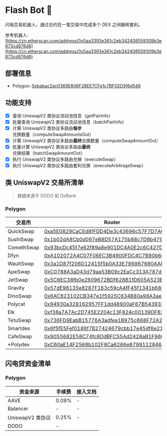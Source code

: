 # Flash Bot 🤖️

闪电交易机器人，通过合约在一笔交易中完成多个 DEX 之间搬砖套利。

参考机器人: [https://cn.etherscan.com/address/0x5aa3393e361c2eb342408559309b3e873cd876d6](https://cn.etherscan.com/address/0x5aa3393e361c2eb342408559309b3e873cd876d6)

## 部署信息

- Polygon: [0xbabac2ac0369E806F28EE7CFe1c7BF02D5f6d548](https://polygonscan.com/address/0xbabac2ac0369E806F28EE7CFe1c7BF02D5f6d548)

## 功能支持

- [x] 查询 UniswapV2 类协议流动池信息（getPairInfo）
- [x] 批量查询 UniswapV2 类协议流动池信息（batchPairInfo）
- [x] 计算 UniswapV2 类协议多路由**每步**兑换数量（computeSwapAmountsOut）
- [x] 计算 UniswapV2 类协议多路由**最终**兑换数量（computeSwapAmountOut）
- [x] 批量计算 UniswapV2 类协议多路由**最终**兑换结果（batchSwapAmountOut）
- [x] 执行 UniswapV2 类协议多路由兑换（executeSwap）
- [x] 执行 UniswapV2 类协议多路由套利兑换（executeArbitrageSwap）

## 类 UniswapV2 交易所清单

> 数据来源于 DODO 和 DeBank

### Polygon

|  交易所   | Router  | Factory |
|   ----   |   ----  |  ----   |
| QuickSwap  | [0xa5E0829CaCEd8fFDD4De3c43696c57F7D7A678ff](https://polygonscan.com/address/0xa5E0829CaCEd8fFDD4De3c43696c57F7D7A678ff) | [0x5757371414417b8c6caad45baef941abc7d3ab32](https://polygonscan.com/address/0x5757371414417b8c6caad45baef941abc7d3ab32) |
| SushiSwap  | [0x1b02dA8Cb0d097eB8D57A175b88c7D8b47997506](https://polygonscan.com/address/0x1b02dA8Cb0d097eB8D57A175b88c7D8b47997506) | [0xc35DADB65012eC5796536bD9864eD8773aBc74C4](https://polygonscan.com/address/0xc35DADB65012eC5796536bD9864eD8773aBc74C4) |
| ComethSwap  | [0x93bcDc45f7e62f89a8e901DC4A0E2c6C427D9F25](https://polygonscan.com/address/0x93bcDc45f7e62f89a8e901DC4A0E2c6C427D9F25) | [0x800b052609c355cA8103E06F022aA30647eAd60a](https://polygonscan.com/address/0x800b052609c355cA8103E06F022aA30647eAd60a) |
| Dfyn | [0xA102072A4C07F06EC3B4900FDC4C7B80b6c57429](https://polygonscan.com/address/0xA102072A4C07F06EC3B4900FDC4C7B80b6c57429) | [0xE7Fb3e833eFE5F9c441105EB65Ef8b261266423B](https://polygonscan.com/address/0xE7Fb3e833eFE5F9c441105EB65Ef8b261266423B)|
| WaultSwap | [0x3a1D87f206D12415f5b0A33E786967680AAb4f6d](https://polygonscan.com/address/0x3a1D87f206D12415f5b0A33E786967680AAb4f6d) | [0xa98ea6356A316b44Bf710D5f9b6b4eA0081409Ef](https://polygonscan.com/address/0xa98ea6356A316b44Bf710D5f9b6b4eA0081409Ef)|
| ApeSwap | [0xC0788A3aD43d79aa53B09c2EaCc313A787d1d607](https://polygonscan.com/address/0xC0788A3aD43d79aa53B09c2EaCc313A787d1d607) | [0xCf083Be4164828f00cAE704EC15a36D711491284](https://polygonscan.com/address/0xCf083Be4164828f00cAE704EC15a36D711491284)|
| JetSwap | [0x5C6EC38fb0e2609672BDf628B1fD605A523E5923](https://polygonscan.com/address/0x5C6EC38fb0e2609672BDf628B1fD605A523E5923) | [0x668ad0ed2622C62E24f0d5ab6B6Ac1b9D2cD4AC7](https://polygonscan.com/address/0x668ad0ed2622C62E24f0d5ab6B6Ac1b9D2cD4AC7)|
| Gravity | [0x57dE98135e8287F163c59cA4fF45f1341b680248](https://polygonscan.com/address/0x57dE98135e8287F163c59cA4fF45f1341b680248) | [0x3ed75AfF4094d2Aaa38FaFCa64EF1C152ec1Cf20](https://polygonscan.com/address/0x3ed75AfF4094d2Aaa38FaFCa64EF1C152ec1Cf20)|
| DinoSwap | [0x6AC823102CB347e1f5925C634B80a98A3aee7E03](https://polygonscan.com/address/0x6AC823102CB347e1f5925C634B80a98A3aee7E03) | [0x624Ccf581371F8A4493e6AbDE46412002555A1b6](https://polygonscan.com/address/0x624Ccf581371F8A4493e6AbDE46412002555A1b6)|
| Polycat | [0x94930a328162957FF1dd48900aF67B5439336cBD](https://polygonscan.com/address/0x94930a328162957FF1dd48900aF67B5439336cBD) | [0x477Ce834Ae6b7aB003cCe4BC4d8697763FF456FA](https://polygonscan.com/address/0x477Ce834Ae6b7aB003cCe4BC4d8697763FF456FA)|
| Elk | [0xf38a7A7Ac2D745E2204c13F824c00139DF831FFf](https://polygonscan.com/address/0xf38a7A7Ac2D745E2204c13F824c00139DF831FFf) | [0xE3BD06c7ac7E1CeB17BdD2E5BA83E40D1515AF2a](https://polygonscan.com/address/0xE3BD06c7ac7E1CeB17BdD2E5BA83E40D1515AF2a)|
| TetuSwap | [0x736FD9EabB15776A3adfea1B975c868F72A29d14](https://polygonscan.com/address/0x736FD9EabB15776A3adfea1B975c868F72A29d14) | [0x684d8c187be836171a1Af8D533e4724893031828](https://polygonscan.com/address/0x684d8c187be836171a1Af8D533e4724893031828)|
| Smartdex | [0x6f5fE5Fef0186f7B27424679cbb17e45df6e2118](https://polygonscan.com/address/0x6f5fE5Fef0186f7B27424679cbb17e45df6e2118) | [0xBE087BeD88539d28664c9998FE3f180ea7b9749C](https://polygonscan.com/address/0xBE087BeD88539d28664c9998FE3f180ea7b9749C)|
| CafeSwap | [0x9055682E58C74fc8DdBFC55Ad2428aB1F96098Fc](https://polygonscan.com/address/0x9055682E58C74fc8DdBFC55Ad2428aB1F96098Fc) | [0x5eDe3f4e7203Bf1F12d57aF1810448E5dB20f46C](https://polygonscan.com/address/0x5eDe3f4e7203Bf1F12d57aF1810448E5dB20f46C)|
| *Polydex | [0xC60aE14F2568b102F8Ca6266e8799112846DD088](https://polygonscan.com/address/0xC60aE14F2568b102F8Ca6266e8799112846DD088) | [0xEAA98F7b5f7BfbcD1aF14D0efAa9d9e68D82f640](https://polygonscan.com/address/0xEAA98F7b5f7BfbcD1aF14D0efAa9d9e68D82f640)|

## 闪电贷资金清单

### Polygon

|  资金来源   | 手续费  | 接入文档 |
|   ----   |   ----  |  ----   |
| AAVE | 0.09% | - |
| Balancer | - | - |
| UniswapV2 类协议 | 0.25% | - |
| DODO | - | [](https://dodoex.github.io/docs/zh/docs/flashSwap) |